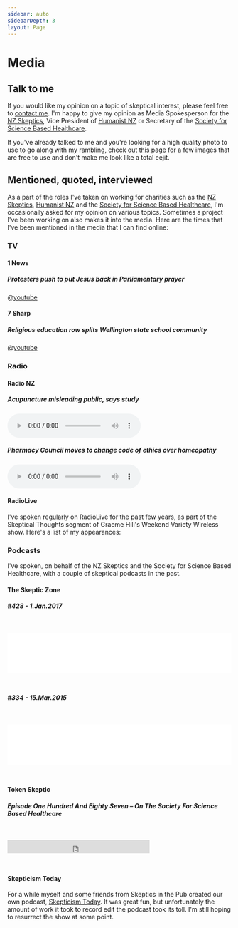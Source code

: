 ```yaml
---
sidebar: auto
sidebarDepth: 3
layout: Page
---
```


# Media

## Talk to me

If you would like my opinion on a topic of skeptical interest, please feel free to [contact me](/contact/). I'm happy to give my opinion as Media Spokesperson for the [NZ Skeptics](https://skeptics.nz), Vice President of [Humanist NZ](https://humanist.nz) or Secretary of the [Society for Science Based Healthcare](http://sbh.nz).

If you've already talked to me and you're looking for a high quality photo to use to go along with my rambling, check out [this page](/media/me/) for a few images that are free to use and don't make me look like a total eejit.

## Mentioned, quoted, interviewed

As a part of the roles I've taken on working for charities such as the [NZ Skeptics](https://skeptics.nz), [Humanist NZ](https://humanist.nz) and the [Society for Science Based Healthcare](http://sbh.nz), I'm occasionally asked for my opinion on various topics. Sometimes a project I've been working on also makes it into the media. Here are the times that I've been mentioned in the media that I can find online:

<template-section-media />

### TV

#### 1 News

##### Protesters push to put Jesus back in Parliamentary prayer

@[youtube](https://youtu.be/7bTYpmLXVsU)

#### 7 Sharp

##### Religious education row splits Wellington state school community

@[youtube](https://youtu.be/lpq7Mp-UEak)

### Radio

#### Radio NZ

##### Acupuncture misleading public, says study

<p><audio controls src="https://podcast.radionz.co.nz/aft/aft-20171204-1329-acupuncturists_making_misleading_medical_claims-128.mp3" /></p>

##### Pharmacy Council moves to change code of ethics over homeopathy

<p><audio controls src="https://podcast.radionz.co.nz/ntn/ntn-20151014-0908-pharmacy_council_moves_to_change_code_of_ethics_over_homeopathy-048.mp3" /></p>

#### RadioLive

I've spoken regularly on RadioLive for the past few years, as part of the Skeptical Thoughts segment of Graeme Hill's Weekend Variety Wireless show. Here's a list of my appearances:

<template-section-radiolive />

### Podcasts

I've spoken, on behalf of the NZ Skeptics and the Society for Science Based Healthcare, with a couple of skeptical podcasts in the past.

#### The Skeptic Zone

##### #428 - 1.Jan.2017

<iframe style="border: none; margin: 2em 0;" src="//html5-player.libsyn.com/embed/episode/id/4954230/height/90/theme/custom/autoplay/no/autonext/no/thumbnail/yes/preload/no/no_addthis/no/direction/forward/render-playlist/no/custom-color/0668a5/" height="90" width="100%" scrolling="no"  allowfullscreen webkitallowfullscreen mozallowfullscreen oallowfullscreen msallowfullscreen></iframe>

##### #334 - 15.Mar.2015

<iframe style="border: none; margin: 2em 0;" src="//html5-player.libsyn.com/embed/episode/id/3426077/height/90/theme/custom/autoplay/no/autonext/no/thumbnail/yes/preload/no/no_addthis/no/direction/forward/render-playlist/no/custom-color/0668a5/" height="90" width="100%" scrolling="no"  allowfullscreen webkitallowfullscreen mozallowfullscreen oallowfullscreen msallowfullscreen></iframe>

#### Token Skeptic

##### Episode One Hundred And Eighty Seven – On The Society For Science Based Healthcare

<iframe style="margin: 2em 0;" width="320" height="30" src="http://tokenskeptic.org/?powerpress_embed=2901-podcast&amp;powerpress_player=mediaelement-audio" frameborder="0" scrolling="no"></iframe>

<!--<audio controls src="http://traffic.libsyn.com/tokenskeptic/Token_Skeptic_187_-_On_NZ_Society_For_Science_Based_Healthcare.mp3" />-->

#### Skepticism Today

For a while myself and some friends from Skeptics in the Pub created our own podcast, [Skepticism Today](http://skepticism.today/). It was great fun, but unfortunately the amount of work it took to record edit the podcast took its toll. I'm still hoping to resurrect the show at some point.
